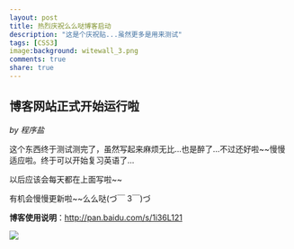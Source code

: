 ```yaml
---
layout: post
title: 热烈庆祝么么哒博客启动
description: "这是个庆祝贴...虽然更多是用来测试"
tags: [CSS3]
image:background: witewall_3.png
comments: true
share: true
---
```

## 博客网站正式开始运行啦  ##   
*by 程序盐* 

这个东西终于测试测完了，虽然写起来麻烦无比...也是醉了...不过还好啦~~慢慢适应啦。终于可以开始复习英语了...

以后应该会每天都在上面写啦~~

有机会慢慢更新啦~~么么哒(づ￣ 3￣)づ

**博客使用说明**：http://pan.baidu.com/s/1i36L121


![](http://ww4.sinaimg.cn/mw690/454e8231jw1ew6tx6znvpj217m0wptml.jpg)

    